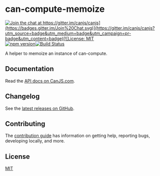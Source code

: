 # can-compute-memoize

[![Join the chat at https://gitter.im/canjs/canjs](https://badges.gitter.im/Join%20Chat.svg)](https://gitter.im/canjs/canjs?utm_source=badge&utm_medium=badge&utm_campaign=pr-badge&utm_content=badge)[![License: MIT](https://img.shields.io/badge/License-MIT-blue.svg)](https://github.com/canjs/can-compute-memoize/blob/master/LICENSE)[![npm version](https://badge.fury.io/js/can-compute-memoize.svg)](https://www.npmjs.com/package/can-compute-memoize)[![Build Status](https://travis-ci.org/canjs/can-compute-memoize.svg?branch=master)](https://travis-ci.org/canjs/can-compute-memoize)

A helper to memoize an instance of can-compute.

## Documentation

Read the [API docs on CanJS.com](https://canjs.com/doc/can-compute-memoize.html).

## Changelog

See the [latest releases on GitHub](https://github.com/canjs/can-compute-memoize/releases).

## Contributing

The [contribution guide](https://github.com/canjs/can-compute-memoize/blob/master/CONTRIBUTING.md) has information on getting help, reporting bugs, developing locally, and more.

## License

[MIT](https://github.com/canjs/can-compute-memoize/blob/master/LICENSE)
